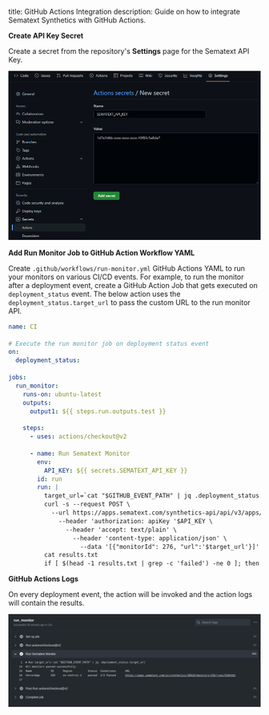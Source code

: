 title: GitHub Actions Integration
description: Guide on how to integrate Sematext Synthetics with GitHub Actions.

**Create API Key Secret**

Create a secret from the repository's **Settings** page for the Sematext API Key.

<img
  class="content-modal-image"
  alt="CI/CD GitHub Secret"
  src="../../images/synthetics/ci-cd-github-secret.png"
  title="Add Secret in Github"
/>

**Add Run Monitor Job to GitHub Action Workflow YAML**

Create `.github/workflows/run-monitor.yml` GitHub Actions YAML to run your monitors on various CI/CD events. For example, to run the monitor after a deployment event, create a GitHub Action Job that gets executed on `deployment_status` event. The below action uses the `deployment_status.target_url` to pass the custom URL to the run monitor API.

```yaml
name: CI

# Execute the run monitor job on deployment status event
on:
  deployment_status:

jobs:
  run_monitor:
    runs-on: ubuntu-latest
    outputs:
      output1: ${{ steps.run.outputs.test }}

    steps:
      - uses: actions/checkout@v2

      - name: Run Sematext Monitor
        env:
          API_KEY: ${{ secrets.SEMATEXT_API_KEY }}
        id: run
        run: |
          target_url=`cat "$GITHUB_EVENT_PATH" | jq .deployment_status.target_url`
          curl -s --request POST \
            --url https://apps.sematext.com/synthetics-api/api/v3/apps/12345/monitors/runs \
              --header 'authorization: apiKey '$API_KEY \
                --header 'accept: text/plain' \
                  --header 'content-type: application/json' \
                    --data '[{"monitorId": 276, "url":'$target_url'}]' > results.txt
          cat results.txt
          if [ $(head -1 results.txt | grep -c 'failed') -ne 0 ]; then exit 1; fi
```

**GitHub Actions Logs**

On every deployment event, the action will be invoked and the action logs will contain the results.

<img
  class="content-modal-image"
  alt="CI/CD GitHub Actions Logs"
  src="./images/ci-cd-github-actions-log.png"
  title="GitHub Actions Logs"
/>